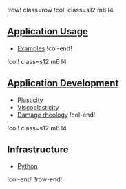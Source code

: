 !row! class=row
!col! class=s12 m6 l4
## [Application Usage](application_usage/index.md)

- [Examples](examples/index.md)
!col-end!

!col! class=s12 m6 l4
## [Application Development](application_development/index.md)

- [Plasticity](application_development/plasticity.md)
- [Viscoplasticity](application_development/viscoplasticity.md)
- [Damage rheology](application_development/damage_rheology.md)
!col-end!

!col! class=s12 m6 l4
## Infrastructure

- [Python](utilities/python/index.md)

!col-end!
!row-end!